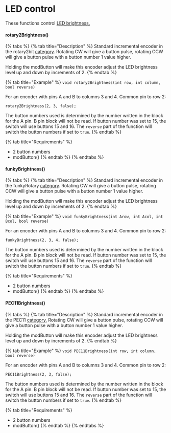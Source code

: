 # LED control

These functions control [LED brightness.](../3.-coding/peripherals/leds-code-and-connection/firmware-control/brightness.md)

#### rotary2Brightness()

{% tabs %}
{% tab title="Description" %}
Standard incremental encoder in the rotary2bit [category](encoders/#rotary2bit). Rotating CW will give a button pulse, rotating CCW will give a button pulse with a button number 1 value higher.

Holding the modButton will make this encoder adjust the LED brightness level up and down by increments of 2.&#x20;
{% endtab %}

{% tab title="Example" %}
`void rotary2Brightness(int row, int column, bool reverse)`

For an encoder with pins A and B to columns 3 and 4. Common pin to row 2:

`rotary2Brightness(2, 3, false);`

The button numbers used is determined by the number written in the block for the A pin. B pin block will not be read. If button number was set to 15, the switch will use buttons 15 and 16. The `reverse` part of the function will switch the button numbers if set to `true`.
{% endtab %}

{% tab title="Requirements" %}
* 2 button numbers
* modButton()
{% endtab %}
{% endtabs %}

#### funkyBrightness()

{% tabs %}
{% tab title="Description" %}
Standard incremental encoder in the funkyRotary [category](encoders/#funkyrotary). Rotating CW will give a button pulse, rotating CCW will give a button pulse with a button number 1 value higher.

Holding the modButton will make this encoder adjust the LED brightness level up and down by increments of 2.&#x20;
{% endtab %}

{% tab title="Example" %}
`void funkyBrightness(int Arow, int Acol, int Bcol, bool reverse)`

For an encoder with pins A and B to columns 3 and 4. Common pin to row 2:

`funkyBrightness(2, 3, 4, false);`

The button numbers used is determined by the number written in the block for the A pin. B pin block will not be read. If button number was set to 15, the switch will use buttons 15 and 16. The `reverse` part of the function will switch the button numbers if set to `true`.
{% endtab %}

{% tab title="Requirements" %}
* 2 button numbers
* modButton()
{% endtab %}
{% endtabs %}

#### PEC11Brightness()

{% tabs %}
{% tab title="Description" %}
Standard incremental encoder in the PEC11 [category.](encoders/#pec11) Rotating CW will give a button pulse, rotating CCW will give a button pulse with a button number 1 value higher.

Holding the modButton will make this encoder adjust the LED brightness level up and down by increments of 2.&#x20;
{% endtab %}

{% tab title="Example" %}
`void PEC11Brightness(int row, int column, bool reverse)`

For an encoder with pins A and B to columns 3 and 4. Common pin to row 2:

`PEC11Brightness(2, 3, false);`

The button numbers used is determined by the number written in the block for the A pin. B pin block will not be read. If button number was set to 15, the switch will use buttons 15 and 16. The `reverse` part of the function will switch the button numbers if set to `true`.
{% endtab %}

{% tab title="Requirements" %}
* 2 button numbers
* modButton()
{% endtab %}
{% endtabs %}



